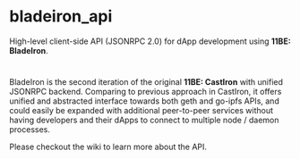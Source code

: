 # bladeiron_api
High-level client-side API (JSONRPC 2.0) for dApp development using **11BE: BladeIron**.
# 

BladeIron is the second iteration of the original **11BE: CastIron** with unified JSONRPC backend. Comparing to previous approach in CastIron, it offers unified and abstracted interface towards both geth and go-ipfs APIs, and could easily be expanded with additional peer-to-peer services without having developers and their dApps to connect to multiple node / daemon processes.

Please checkout the wiki to learn more about the API.

